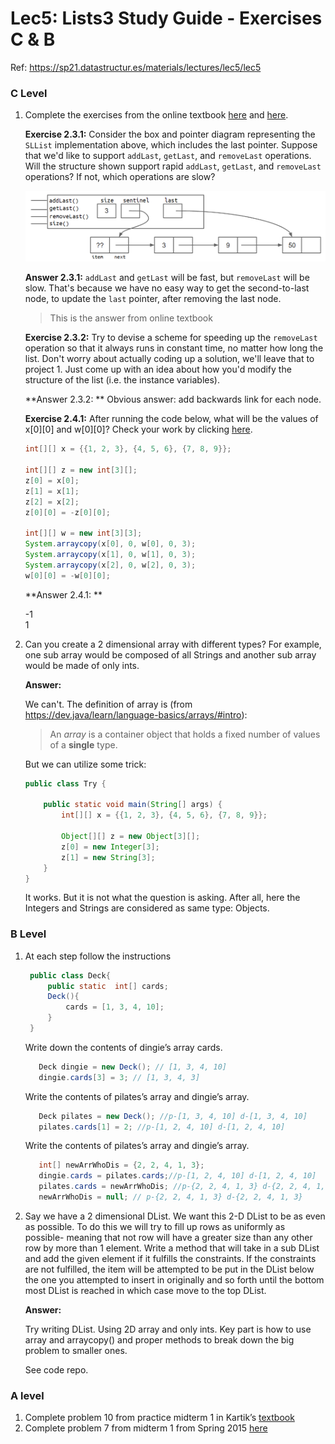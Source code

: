 # Lec5: Lists3 Study Guide - Exercises C & B

Ref: https://sp21.datastructur.es/materials/lectures/lec5/lec5

### C Level

1. Complete the exercises from the online textbook [here](https://joshhug.gitbooks.io/hug61b/content/chap2/chap23.html) and [here](https://joshhug.gitbooks.io/hug61b/content/chap2/chap24.html).

   **Exercise 2.3.1:** Consider the box and pointer diagram representing the `SLList` implementation above, which includes the last pointer. Suppose that we'd like to support `addLast`, `getLast`, and `removeLast` operations. Will the structure shown support rapid `addLast`, `getLast`, and `removeLast` operations? If not, which operations are slow?

   ![sllist_last_pointer.png](assets\sllist_last_pointer.png)

   

   **Answer 2.3.1:** `addLast` and `getLast` will be fast, but `removeLast` will be slow. That's because we have no easy way to get the second-to-last node, to update the `last` pointer, after removing the last node.

   > This is the answer from online textbook

     

   **Exercise 2.3.2:** Try to devise a scheme for speeding up the `removeLast` operation so that it always runs in constant time, no matter how long the list. Don't worry about actually coding up a solution, we'll leave that to project 1. Just come up with an idea about how you'd modify the structure of the list (i.e. the instance variables).

   **Answer 2.3.2: ** Obvious answer: add backwards link for each node.

     

   **Exercise 2.4.1:** After running the code below, what will be the values of x\[0]\[0] and w\[0]\[0]? Check your work by clicking [here](http://goo.gl/fCZ9Dr).

   ```java
   int[][] x = {{1, 2, 3}, {4, 5, 6}, {7, 8, 9}};
   
   int[][] z = new int[3][];
   z[0] = x[0];
   z[1] = x[1];
   z[2] = x[2];
   z[0][0] = -z[0][0];
   
   int[][] w = new int[3][3];
   System.arraycopy(x[0], 0, w[0], 0, 3);
   System.arraycopy(x[1], 0, w[1], 0, 3);
   System.arraycopy(x[2], 0, w[2], 0, 3);
   w[0][0] = -w[0][0];
   ```
   **Answer 2.4.1: **

   -1  
   1

2. Can you create a 2 dimensional array with different types? For example, one sub array would be composed of all Strings and another sub array would be made of only ints.

   **Answer:** 

   We can't. The definition of array is (from https://dev.java/learn/language-basics/arrays/#intro):

   > An *array* is a container object that holds a fixed number of values of a **single** type.

   But we can utilize some trick:

   ```java
   public class Try {
   
       public static void main(String[] args) {
           int[][] x = {{1, 2, 3}, {4, 5, 6}, {7, 8, 9}};
   
           Object[][] z = new Object[3][];
           z[0] = new Integer[3];
           z[1] = new String[3];
       }
   }
   ```

   It works. But it is not what the question is asking. After all, here the Integers and Strings are considered as same type: Objects.

### B Level

1. At each step follow the instructions

   ```java 
    public class Deck{
        public static  int[] cards;
        Deck(){
            cards = [1, 3, 4, 10];
        }
    }
   ```

   Write down the contents of dingie’s array cards.

   ```java
      Deck dingie = new Deck(); // [1, 3, 4, 10]
      dingie.cards[3] = 3; // [1, 3, 4, 3]
   ```

   Write the contents of pilates’s array and dingie’s array.

   ```java
      Deck pilates = new Deck(); //p-[1, 3, 4, 10] d-[1, 3, 4, 10]
      pilates.cards[1] = 2; //p-[1, 2, 4, 10] d-[1, 2, 4, 10]
   ```

   Write the contents of pilates’s array and dingie’s array.

   ```java
      int[] newArrWhoDis = {2, 2, 4, 1, 3};
      dingie.cards = pilates.cards;//p-[1, 2, 4, 10] d-[1, 2, 4, 10]
      pilates.cards = newArrWhoDis; //p-{2, 2, 4, 1, 3} d-{2, 2, 4, 1, 3}
      newArrWhoDis = null; // p-{2, 2, 4, 1, 3} d-{2, 2, 4, 1, 3}
   ```

2. Say we have a 2 dimensional DList. We want this 2-D DList to be as even as possible. To do this we will try to fill up rows as uniformly as possible- meaning that not row will have a greater size than any other row by more than 1 element. Write a method that will take in a sub DList and add the given element if it fulfills the constraints. If the constraints are not fulfilled, the item will be attempted to be put in the DList below the one you attempted to insert in originally and so forth until the bottom most DList is reached in which case move to the top DList.

   **Answer:** 

   Try writing DList. Using 2D array and only ints. Key part is how to use array and arraycopy() and proper methods to break down the big problem to smaller ones. 

   See code repo.

### A level

1. Complete problem 10 from practice midterm 1 in Kartik’s [textbook](http://www.kartikkapur.com/documents/mt1.pdf#page=10)
2. Complete problem 7 from midterm 1 from Spring 2015 [here](https://tbp.berkeley.edu/exams/4695/download/#page=9)